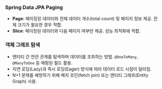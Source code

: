 ### **Spring Data JPA Paging**
- **Page**: 페이징된 데이터와 전체 데이터 개수(total count) 및 페이지 정보 제공. 전체 크기가 필요한 경우 적합.
- **Slice**: 페이징된 데이터와 다음 페이지 여부만 제공. 성능 최적화에 적합.

### **객체 그래프 탐색**
- 엔티티 간 연관 관계를 탐색하며 데이터를 조회하는 방법. `@OneToMany`, `@ManyToOne` 등 매핑된 필드 활용.
- 지연 로딩(Lazy)과 즉시 로딩(Eager) 방식에 따라 데이터 로드 시점이 달라짐.
- N+1 문제를 예방하기 위해 페치 조인(fetch join) 또는 엔티티 그래프(Entity Graph) 사용.
